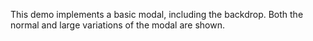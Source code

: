 <!-- ## Overview -->

This demo implements a basic modal, including the backdrop. Both the normal and large variations of the modal are shown.

<!-- ## Accessibility

| Attribute | Applies to | Outcome |
| -- | -- | -- |
| `role="dialog"` | `.pf-c-modal-box` | Identifies the element that serves as the modal container. **Required**|
| `aria-labeledby="TitleID"` | `.pf-c-modal-box` | Gives the modal an accessible name by referring to the element that provides the dialog title. **Required** |
| `aria-describedby="ContentID"` | `.pf-c-modal-box` | Gives the modal an accessible description by referring to the modal content that describes the primary message or purpose of the dialog. Not used if there is no static text that describes the modal. |
| `aria-modal="true"` | `.pf-c-modal-box` | Tells assistive technologies that the windows underneath the current modal are not available for interaction. **Required**|

## Usage

| Class | Applies to | Outcome |
| -- | -- | -- |
| `.pf-d-modal` | `<div>` |  Initiates a modal. |
 -->